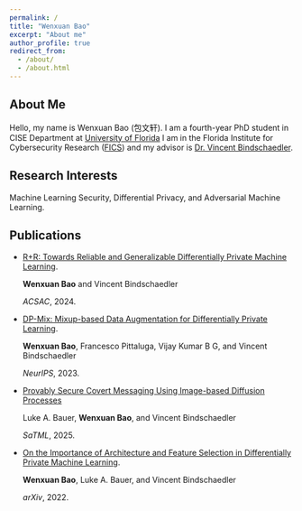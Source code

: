 ```yaml
---
permalink: /
title: "Wenxuan Bao"
excerpt: "About me"
author_profile: true
redirect_from: 
  - /about/
  - /about.html
---
```


About Me
------
Hello, my name is Wenxuan Bao (包文轩). I am a fourth-year PhD student in CISE Department at [University of Florida](https://www.ufl.edu/)
I am in the Florida Institute for Cybersecurity Research ([FICS](https://fics.institute.ufl.edu/)) and my advisor is [Dr. Vincent Bindschaedler](https://vbinds.ch/). 

Research Interests
------
Machine Learning Security, Differential Privacy, and Adversarial Machine Learning.

<h2 id="publications"> Publications</h2>

- [R+R: Towards Reliable and Generalizable Differentially Private Machine Learning](https://github.com/wenxuan-Bao/Reliable-and-Generalizable-DPML/blob/master/DPML__ACSAC.pdf).

  <b>Wenxuan Bao</b> and Vincent Bindschaedler

  *ACSAC*, 2024.


- [DP-Mix: Mixup-based Data Augmentation for Differentially Private Learning](https://dp-mix.github.io/).

  <b>Wenxuan Bao</b>, Francesco Pittaluga, Vijay Kumar B G, and Vincent Bindschaedler

  *NeurIPS*, 2023.
  
- [Provably Secure Covert Messaging Using Image-based Diffusion Processes](https://arxiv.org/pdf/2503.10063)

  Luke A. Bauer, <b>Wenxuan Bao</b>, and Vincent Bindschaedler
  
  *SaTML*, 2025.

- [On the Importance of Architecture and Feature Selection in Differentially Private Machine Learning](https://arxiv.org/pdf/2205.06720.pdf).

  <b>Wenxuan Bao</b>, Luke A. Bauer, and Vincent Bindschaedler

  *arXiv*, 2022.




